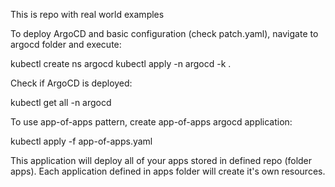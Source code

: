 This is repo with real world examples

To deploy ArgoCD and basic configuration (check patch.yaml), navigate to argocd folder and execute:

kubectl create ns argocd
kubectl apply -n argocd -k . 

Check if ArgoCD is deployed:

kubectl get all -n argocd


To use app-of-apps pattern, create app-of-apps argocd application:

kubectl apply -f app-of-apps.yaml


This application will deploy all of your apps stored in defined repo (folder apps).
Each application defined in apps folder will create it's own resources.


